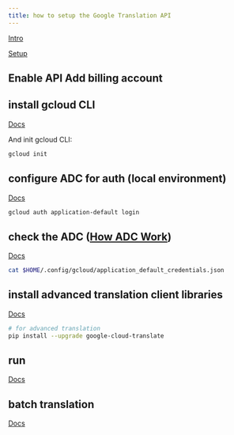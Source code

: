 ```yaml
---
title: how to setup the Google Translation API
---
```


[Intro](https://cloud.google.com/translate/docs/overview)

[Setup](https://cloud.google.com/translate/docs/setup)

## Enable API Add billing account

## install gcloud CLI

[Docs](https://cloud.google.com/sdk/docs/install)

And init gcloud CLI:

```bash
gcloud init
```

## configure ADC for auth (local environment)

[Docs](https://cloud.google.com/docs/authentication/provide-credentials-adc)

```bash
gcloud auth application-default login
```

## check the ADC ([How ADC Work](https://cloud.google.com/docs/authentication/application-default-credentials))

[Docs](https://cloud.google.com/docs/authentication/application-default-credentials#personal)

```bash
cat $HOME/.config/gcloud/application_default_credentials.json
```

## install advanced translation client libraries

[Docs](https://cloud.google.com/translate/docs/setup#client_libraries)


```bash
# for advanced translation
pip install --upgrade google-cloud-translate
```

## run

[Docs](https://cloud.google.com/translate/docs/advanced/translate-text-advance)


## batch translation

[Docs](https://cloud.google.com/translate/docs/advanced/batch-translation)

